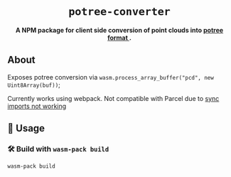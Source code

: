 <div align="center">

  <h1><code>potree-converter</code></h1>

<strong>A NPM package for client side conversion of point clouds into <a href="https://github.com/potree/potree"> potree format </a>.</strong>


</div>

## About

Exposes potree conversion via `wasm.process_array_buffer("pcd", new Uint8Array(buf))`; 

Currently works using webpack. Not compatible with Parcel due to [sync imports not working](https://github.com/parcel-bundler/parcel/issues/647) 


## 🚴 Usage

### 🛠️ Build with `wasm-pack build`

```
wasm-pack build
```
